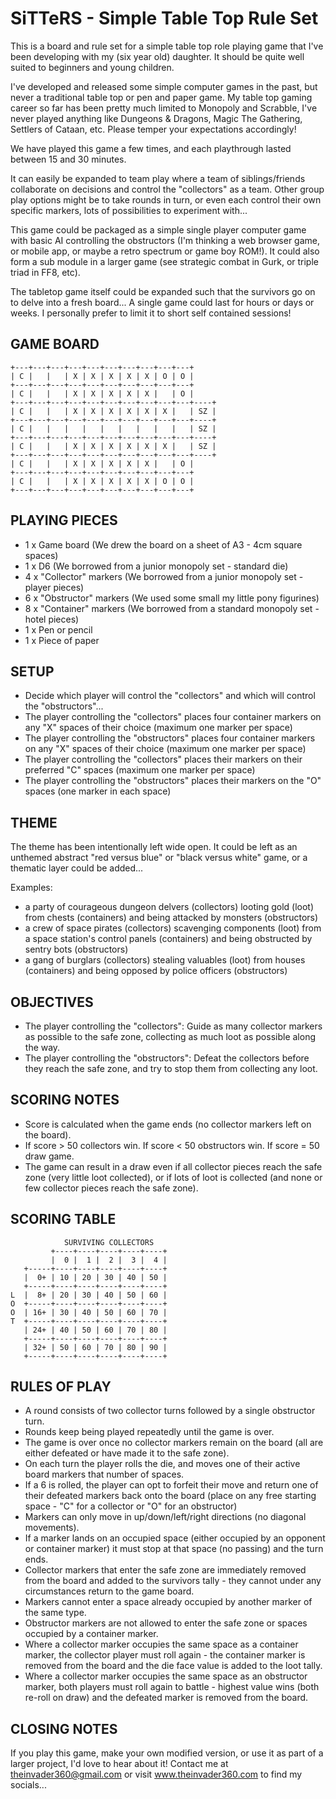 # SiTTeRS - Simple Table Top Rule Set

This is a board and rule set for a simple table top role playing game that I've been developing with my (six year old) daughter. It should be quite well suited to beginners and young children.

I've developed and released some simple computer games in the past, but never a traditional table top or pen and paper game. My table top gaming career so far has been pretty much limited to Monopoly and Scrabble, I've never played anything like Dungeons & Dragons, Magic The Gathering, Settlers of Cataan, etc. Please temper your expectations accordingly!

We have played this game a few times, and each playthrough lasted between 15 and 30 minutes.

It can easily be expanded to team play where a team of siblings/friends collaborate on decisions and control the "collectors" as a team. Other group play options might be to take rounds in turn, or even each control their own specific markers, lots of possibilities to experiment with...

This game could be packaged as a simple single player computer game with basic AI controlling the obstructors (I'm thinking a web browser game, or mobile app, or maybe a retro spectrum or game boy ROM!). It could also form a sub module in a larger game (see strategic combat in Gurk, or triple triad in FF8, etc).

The tabletop game itself could be expanded such that the survivors go on to delve into a fresh board... A single game could last for hours or days or weeks. I personally prefer to limit it to short self contained sessions!


## GAME BOARD

    +---+---+---+---+---+---+---+---+---+---+
    | C |   |   | X | X | X | X | X | O | O |
    +---+---+---+---+---+---+---+---+---+---+
    | C |   |   | X | X | X | X | X |   | O |
    +---+---+---+---+---+---+---+---+---+---+----+
    | C |   |   | X | X | X | X | X | X |   | SZ |
    +---+---+---+---+---+---+---+---+---+---+----+
    | C |   |   |   |   |   |   |   |   |   | SZ |
    +---+---+---+---+---+---+---+---+---+---+----+
    | C |   |   | X | X | X | X | X | X |   | SZ |
    +---+---+---+---+---+---+---+---+---+---+----+
    | C |   |   | X | X | X | X | X |   | O |
    +---+---+---+---+---+---+---+---+---+---+
    | C |   |   | X | X | X | X | X | O | O |
    +---+---+---+---+---+---+---+---+---+---+


## PLAYING PIECES

* 1 x Game board (We drew the board on a sheet of A3 - 4cm square spaces)
* 1 x D6 (We borrowed from a junior monopoly set - standard die)
* 4 x "Collector" markers (We borrowed from a junior monopoly set - player pieces)
* 6 x "Obstructor" markers (We used some small my little pony figurines)
* 8 x "Container" markers (We borrowed from a standard monopoly set - hotel pieces)
* 1 x Pen or pencil
* 1 x Piece of paper

  
## SETUP

* Decide which player will control the "collectors" and which will control the "obstructors"...
* The player controlling the "collectors" places four container markers on any "X" spaces of their choice (maximum one marker per space)
* The player controlling the "obstructors" places four container markers on any "X" spaces of their choice (maximum one marker per space)
* The player controlling the "collectors" places their markers on their preferred "C" spaces (maximum one marker per space)
* The player controlling the "obstructors" places their markers on the "O" spaces (one marker in each space)

  
## THEME

The theme has been intentionally left wide open. It could be left as an unthemed abstract "red versus blue" or "black versus white" game, or a thematic layer could be added...

Examples:
* a party of courageous dungeon delvers (collectors) looting gold (loot) from chests (containers) and being attacked by monsters (obstructors)
* a crew of space pirates (collectors) scavenging components (loot) from a space station's control panels (containers) and being obstructed by sentry bots (obstructors)
* a gang of burglars (collectors) stealing valuables (loot) from houses (containers) and being opposed by police officers (obstructors)


##   OBJECTIVES

* The player controlling the "collectors": Guide as many collector markers as possible to the safe zone, collecting as much loot as possible along the way.
* The player controlling the "obstructors": Defeat the collectors before they reach the safe zone, and try to stop them from collecting any loot.

  
## SCORING NOTES

* Score is calculated when the game ends (no collector markers left on the board).
* If score > 50 collectors win. If score < 50 obstructors win. If score = 50 draw game.
* The game can result in a draw even if all collector pieces reach the safe zone (very little loot collected), or if lots of loot is collected (and none or few collector pieces reach the safe zone).


## SCORING TABLE

                SURVIVING COLLECTORS
             +----+----+----+----+----+
             |  0 |  1 |  2 |  3 |  4 |
       +-----+----+----+----+----+----+
       |  0+ | 10 | 20 | 30 | 40 | 50 |
       +-----+----+----+----+----+----+
    L  |  8+ | 20 | 30 | 40 | 50 | 60 |
    O  +-----+----+----+----+----+----+
    O  | 16+ | 30 | 40 | 50 | 60 | 70 |
    T  +-----+----+----+----+----+----+
       | 24+ | 40 | 50 | 60 | 70 | 80 |
       +-----+----+----+----+----+----+
       | 32+ | 50 | 60 | 70 | 80 | 90 |
       +-----+----+----+----+----+----+

  
## RULES OF PLAY

* A round consists of two collector turns followed by a single obstructor turn.
* Rounds keep being played repeatedly until the game is over.
* The game is over once no collector markers remain on the board (all are either defeated or have made it to the safe zone).
* On each turn the player rolls the die, and moves one of their active board markers that number of spaces.
* If a 6 is rolled, the player can opt to forfeit their move and return one of their defeated markers back onto the board (place on any free starting space - "C" for a collector or "O" for an obstructor)
* Markers can only move in up/down/left/right directions (no diagonal movements).
* If a marker lands on an occupied space (either occupied by an opponent or container marker) it must stop at that space (no passing) and the turn ends.
* Collector markers that enter the safe zone are immediately removed from the board and added to the survivors tally - they cannot under any circumstances return to the game board.
* Markers cannot enter a space already occupied by another marker of the same type.
* Obstructor markers are not allowed to enter the safe zone or spaces occupied by a container marker.
* Where a collector marker occupies the same space as a container marker, the collector player must roll again - the container marker is removed from the board and the die face value is added to the loot tally.
* Where a collector marker occupies the same space as an obstructor marker, both players must roll again to battle - highest value wins (both re-roll on draw) and the defeated marker is removed from the board.


## CLOSING NOTES

If you play this game, make your own modified version, or use it as part of a larger project, I'd love to hear about it! Contact me at theinvader360@gmail.com or visit www.theinvader360.com to find my socials...


